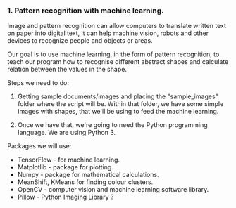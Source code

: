 ### 1. Pattern recognition with machine learning.


Image and pattern recognition can allow computers to translate written text on paper into digital text, 
it can help machine vision, robots and other devices to recognize people and objects or areas.  

Our goal is to use machine learning, in the form of pattern recognition, to teach our program how to recognise different
abstract shapes and calculate relation between the values in the shape.  


Steps we need to do:
1. Getting sample documents/images and placing the "sample_images" folder where the script will be. Within that folder, we have some simple images with shapes, that we'll be using to feed the machine learning.


2. Once we have that, we're going to need the Python programming language. We are using Python 3.


Packages we will use:
* TensorFlow - for machine learning. 
* Matplotlib - package for plotting. 
* Numpy - package for mathematical calculations. 
* MeanShift, KMeans for finding colour clusters. 
* OpenCV - computer vision and machine learning software library. 
* Pillow - Python Imaging Library ?
